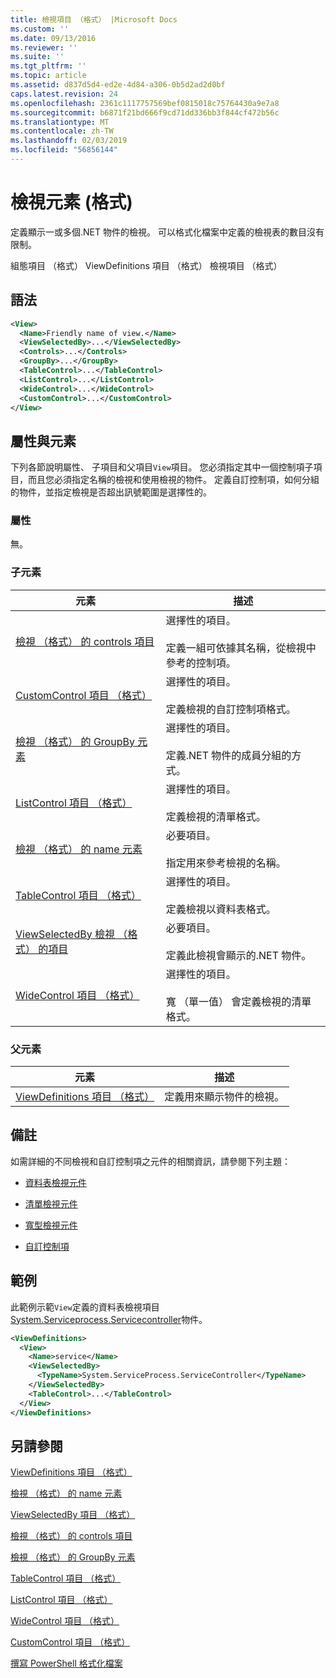 ```yaml
---
title: 檢視項目 （格式） |Microsoft Docs
ms.custom: ''
ms.date: 09/13/2016
ms.reviewer: ''
ms.suite: ''
ms.tgt_pltfrm: ''
ms.topic: article
ms.assetid: d837d5d4-ed2e-4d84-a306-0b5d2ad2d0bf
caps.latest.revision: 24
ms.openlocfilehash: 2361c1117757569bef0815018c75764430a9e7a8
ms.sourcegitcommit: b6871f21bd666f9cd71dd336bb3f844cf472b56c
ms.translationtype: MT
ms.contentlocale: zh-TW
ms.lasthandoff: 02/03/2019
ms.locfileid: "56856144"
---
```

# <a name="view-element-format"></a>檢視元素 (格式)

定義顯示一或多個.NET 物件的檢視。 可以格式化檔案中定義的檢視表的數目沒有限制。

組態項目 （格式） ViewDefinitions 項目 （格式） 檢視項目 （格式）

## <a name="syntax"></a>語法

```xml
<View>
  <Name>Friendly name of view.</Name>
  <ViewSelectedBy>...</ViewSelectedBy>
  <Controls>...</Controls>
  <GroupBy>...</GroupBy>
  <TableControl>...</TableControl>
  <ListControl>...</ListControl>
  <WideControl>...</WideControl>
  <CustomControl>...</CustomControl>
</View>
```

## <a name="attributes-and-elements"></a>屬性與元素

下列各節說明屬性、 子項目和父項目`View`項目。 您必須指定其中一個控制項子項目，而且您必須指定名稱的檢視和使用檢視的物件。 定義自訂控制項，如何分組的物件，並指定檢視是否超出訊號範圍是選擇性的。

### <a name="attributes"></a>屬性

無。

### <a name="child-elements"></a>子元素

|元素|描述|
|-------------|-----------------|
|[檢視 （格式） 的 controls 項目](./controls-element-for-view-format.md)|選擇性的項目。<br /><br /> 定義一組可依據其名稱，從檢視中參考的控制項。|
|[CustomControl 項目 （格式）](./customcontrol-element-for-groupby-format.md)|選擇性的項目。<br /><br /> 定義檢視的自訂控制項格式。|
|[檢視 （格式） 的 GroupBy 元素](./groupby-element-for-view-format.md)|選擇性的項目。<br /><br /> 定義.NET 物件的成員分組的方式。|
|[ListControl 項目 （格式）](./listcontrol-element-format.md)|選擇性的項目。<br /><br /> 定義檢視的清單格式。|
|[檢視 （格式） 的 name 元素](./name-element-for-view-format.md)|必要項目。<br /><br /> 指定用來參考檢視的名稱。|
|[TableControl 項目 （格式）](./tablecontrol-element-format.md)|選擇性的項目。<br /><br /> 定義檢視以資料表格式。|
|[ViewSelectedBy 檢視 （格式） 的項目](./viewselectedby-element-format.md)|必要項目。<br /><br /> 定義此檢視會顯示的.NET 物件。|
|[WideControl 項目 （格式）](./widecontrol-element-format.md)|選擇性的項目。<br /><br /> 寬 （單一值） 會定義檢視的清單格式。|

### <a name="parent-elements"></a>父元素

|元素|描述|
|-------------|-----------------|
|[ViewDefinitions 項目 （格式）](./viewdefinitions-element-format.md)|定義用來顯示物件的檢視。|

## <a name="remarks"></a>備註

如需詳細的不同檢視和自訂控制項之元件的相關資訊，請參閱下列主題：

- [資料表檢視元件](./creating-a-table-view.md)

- [清單檢視元件](./creating-a-list-view.md)

- [寬型檢視元件](./creating-a-wide-view.md)

- [自訂控制項](./creating-custom-controls.md)

## <a name="example"></a>範例

此範例示範`View`定義的資料表檢視項目[System.Serviceprocess.Servicecontroller](/dotnet/api/System.ServiceProcess.ServiceController)物件。

```xml
<ViewDefinitions>
  <View>
    <Name>service</Name>
    <ViewSelectedBy>
      <TypeName>System.ServiceProcess.ServiceController</TypeName>
    </ViewSelectedBy>
    <TableControl>...</TableControl>
  </View>
</ViewDefinitions>

```

## <a name="see-also"></a>另請參閱

[ViewDefinitions 項目 （格式）](./viewdefinitions-element-format.md)

[檢視 （格式） 的 name 元素](./name-element-for-view-format.md)

[ViewSelectedBy 項目 （格式）](./viewselectedby-element-format.md)

[檢視 （格式） 的 controls 項目](./controls-element-for-view-format.md)

[檢視 （格式） 的 GroupBy 元素](./groupby-element-for-view-format.md)

[TableControl 項目 （格式）](./tablecontrol-element-format.md)

[ListControl 項目 （格式）](./listcontrol-element-format.md)

[WideControl 項目 （格式）](./widecontrol-element-format.md)

[CustomControl 項目 （格式）](./customcontrol-element-for-groupby-format.md)

[撰寫 PowerShell 格式化檔案](./writing-a-powershell-formatting-file.md)
